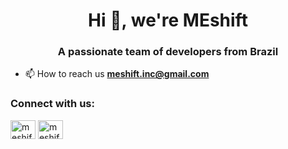 <h1 align="center">Hi 👋, we're MEshift</h1>
<h3 align="center">A passionate team of developers from Brazil</h3>

- 📫 How to reach us **meshift.inc@gmail.com**

<h3 align="left">Connect with us:</h3>
<p align="left">
<a href="https://linkedin.com/in/meshift" target="blank"><img align="center" src="https://raw.githubusercontent.com/rahuldkjain/github-profile-readme-generator/master/src/images/icons/Social/linked-in-alt.svg" alt="meshift" height="30" width="40" /></a>
<a href="https://instagram.com/meshift.inc" target="blank"><img align="center" src="https://raw.githubusercontent.com/rahuldkjain/github-profile-readme-generator/master/src/images/icons/Social/instagram.svg" alt="meshift.inc" height="30" width="40" /></a>
</p>
